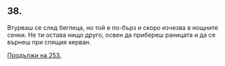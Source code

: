 ## 38.

Втурваш се след беглеца, но той е по-бърз и скоро изчезва в
нощните сенки. Не ти остава нищо друго, освен да прибереш раницата
и да се върнеш при спящия керван.

[Продължи на 253.](./253)
